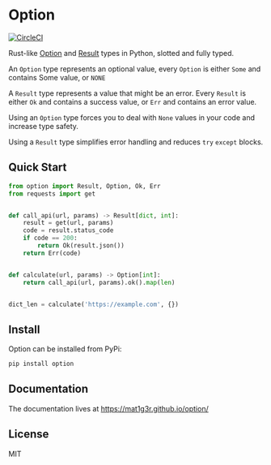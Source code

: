 # Option
[![CircleCI](https://circleci.com/gh/MaT1g3R/option/tree/master.svg?style=svg)](https://circleci.com/gh/MaT1g3R/option/tree/master)

Rust-like [Option](https://doc.rust-lang.org/std/option/enum.Option.html) and [Result](https://doc.rust-lang.org/std/result/enum.Result.html) types in Python, slotted and fully typed.

An `Option` type represents an optional value, every `Option` is either `Some` and contains Some value, or `NONE`

A `Result` type represents a value that might be an error. Every `Result` is either `Ok` and contains a success value, or `Err` and contains an error value.

Using an `Option` type forces you to deal with `None` values in your code and increase type safety.

Using a `Result` type simplifies error handling and reduces `try` `except` blocks.

## Quick Start
```Python
from option import Result, Option, Ok, Err
from requests import get


def call_api(url, params) -> Result[dict, int]:
    result = get(url, params)
    code = result.status_code
    if code == 200:
        return Ok(result.json())
    return Err(code)


def calculate(url, params) -> Option[int]:
    return call_api(url, params).ok().map(len)


dict_len = calculate('https://example.com', {})
```

## Install
Option can be installed from PyPi:
```bash
pip install option
```

## Documentation
The documentation lives at https://mat1g3r.github.io/option/

## License
MIT
